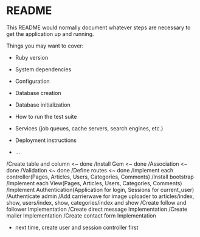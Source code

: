 # README

This README would normally document whatever steps are necessary to get the
application up and running.

Things you may want to cover:

* Ruby version

* System dependencies

* Configuration

* Database creation

* Database initialization

* How to run the test suite

* Services (job queues, cache servers, search engines, etc.)

* Deployment instructions

* ...


/Create table and column <~ done
/Install Gem <~ done
/Association <~ done
/Validation <~ done
/Define routes <~ done
/Implement each controller(Pages, Articles, Users, Categories, Comments)
/Install bootstrap
/Implement each View(Pages, Articles, Users, Categories, Comments)
/Implement Authentication(Application for login, Sessions for current_user)
/Authenticate admin
/Add carrierwave for image uploader to articles/index, show, users/index, show, categories/index and show
/Create follow and follower Implementation
/Create direct message Implementation
/Create mailer Implementation
/Create contact form Implementation

* next time, create user and session controller first
